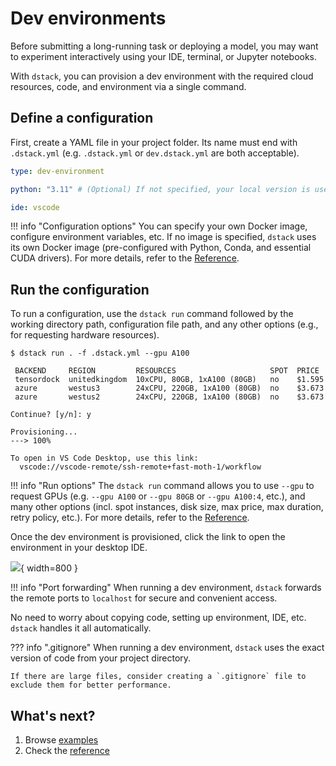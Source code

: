 # Dev environments

Before submitting a long-running task or deploying a model, you may want to experiment 
interactively using your IDE, terminal, or Jupyter notebooks.

With `dstack`, you can provision a dev environment with the required cloud resources, 
code, and environment via a single command.

## Define a configuration

First, create a YAML file in your project folder. Its name must end with `.dstack.yml` (e.g. `.dstack.yml` or `dev.dstack.yml` are
both acceptable).

<div editor-title=".dstack.yml"> 

```yaml
type: dev-environment

python: "3.11" # (Optional) If not specified, your local version is used

ide: vscode
```

</div>

!!! info "Configuration options"
    You can specify your own Docker image, configure environment variables, etc.
    If no image is specified, `dstack` uses its own Docker image (pre-configured with Python, Conda, and essential CUDA drivers).
    For more details, refer to the [Reference](../reference/dstack.yml.md#dev-environment).

## Run the configuration

To run a configuration, use the `dstack run` command followed by the working directory path, 
configuration file path, and any other options (e.g., for requesting hardware resources).

<div class="termy">

```shell
$ dstack run . -f .dstack.yml --gpu A100

 BACKEND     REGION         RESOURCES                     SPOT  PRICE
 tensordock  unitedkingdom  10xCPU, 80GB, 1xA100 (80GB)   no    $1.595
 azure       westus3        24xCPU, 220GB, 1xA100 (80GB)  no    $3.673
 azure       westus2        24xCPU, 220GB, 1xA100 (80GB)  no    $3.673
 
Continue? [y/n]: y

Provisioning...
---> 100%

To open in VS Code Desktop, use this link:
  vscode://vscode-remote/ssh-remote+fast-moth-1/workflow
```

</div>

!!! info "Run options"
    The `dstack run` command allows you to use `--gpu` to request GPUs (e.g. `--gpu A100` or `--gpu 80GB` or `--gpu A100:4`, etc.),
    and many other options (incl. spot instances, disk size, max price, max duration, retry policy, etc.).
    For more details, refer to the [Reference](../reference/cli/index.md#dstack-run).

Once the dev environment is provisioned, click the link to open the environment in your desktop IDE.

![](../../assets/images/dstack-vscode-jupyter.png){ width=800 }

!!! info "Port forwarding"
    When running a dev environment, `dstack` forwards the remote ports to `localhost` for secure 
    and convenient access.

No need to worry about copying code, setting up environment, IDE, etc. `dstack` handles it all 
automatically.

??? info ".gitignore"
    When running a dev environment, `dstack` uses the exact version of code from your project directory. 

    If there are large files, consider creating a `.gitignore` file to exclude them for better performance.

## What's next?

1. Browse [examples](../../examples/index.md)
2. Check the [reference](../reference/dstack.yml.md#dev-environment)